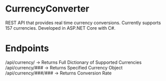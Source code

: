 # CurrencyConverter
REST API that provides real time currency conversions.
Currently supports 157 currencies. Developed in  ASP.NET Core with C#.

# Endpoints
/api/currency/ -> Returns Full Dictionary of Supported Currencies <br />
/api/currency/### -> Returns Specified Currency Object <br />
/api/currency/###/### -> Returns Conversion Rate 